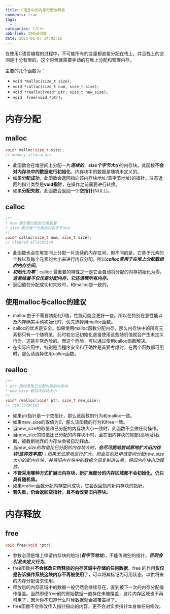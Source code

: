 ```yaml
---
title: C语言中的内存分配与释放
comments: true
tags:
  - C
categories: C/C++
abbrlink: 200a0d28
date: 2025-01-07 14:02:16
---
```


在使用C语言编程的过程中，不可能所有的变量都直接分配在栈上。并且栈上的空间是十分有限的。这个时候就需要手动的在堆上分配和管理内存。

主要的几个函数为：
- ```void *malloc(size_t size);```
- ```void *calloc(size_t num, size_t size);```
- ```void *realloc(void* ptr, size_t new_size);```
- ```void  free(void *ptr);```

# 内存分配




## malloc

```c
void* malloc(size_t size);
// memory allocation
```

- 此函数会在堆空间上分配一片***连续的***，***size个字节大小***的内存块。此函数**不会对内存块中的数据进行初始化**，内存块中的数据是随机未定义的。
- 如果**分配成功**，此函数会返回指向该内存块地址(首字节地址)的指针。注意返回的指针类型是**void指针**，在操作之前需要进行转换。
- 如果**分配失败**，此函数会返回一个**空指针**(NULL)。



## calloc

```c
/**
* num 表示要分配的元素数量
* size 表示每个元素的内存字节大小
*/
void* calloc(size_t num, size_t size);
// cleared allocation
```

- 此函数也会在堆空间上分配一片连续的内存空间，但不同的是，它基于元素的个数以及每个元素的大小来进行内存分配，所以***calloc常用于在堆上分配数组的内存空间***。
- ***初始化为零***：calloc 最重要的特性之一是它会自动将分配的内存初始化为零。***这意味着不仅仅是分配内存，它还清零所有内存。***
- 返回值在分配成功和失败时，和malloc是一致的。



## 使用malloc与calloc的建议

- malloc由于不需要初始化0值，性能可能会更好一些。所以在特别在意性能以及内存确实手动初始化时，优先选择用malloc函数。
- calloc的优点是安全。如果使用malloc函数分配内存，那么内存块中的所有元素都只有一个随机值，此时若忘记初始化直接使用这些随机值就会产生未定义行为，这是非常危险的。而这个危险，可以通过使用calloc函数解决。
- 在实际应用中，特别是当程序安全和正确性是首要考虑时，在两个函数都可用时，那么请选择使用calloc函数。



## realloc

```c
/**
* ptr 指向原来已分配内存的内存块
* new_size 新的内存块大小
*/
void* realloc(void* ptr, size_t new_size);
// reallocation
```

- 如果ptr指针是一个空指针，那么该函数的行为和malloc一致。
- 如果new_size的取值为0，那么该函数的行为和free一致。
- 当new_size的取值和已分配的内存块大小一致时，此函数不会做任何操作。
- 当new_size的取值比已分配的内存块小时，会在旧内存块的尾部(高地址)截断，被截断抛弃的内存块会被自动释放。
- *当new_size的取值比已分配的内存块大时，**会尽可能地尝试原地扩大旧内存块(这样效率高)**；如果无法原地进行扩大，则会在别处申请空间分配new_size大小的新内存块，并将旧内存块中的数据全部复制进去后，将旧内存块自动释放。*
- **不管采用哪种方式扩展旧内存块，新扩展部分的内存区域都不会初始化，仍只具有随机值。**
- 如果realloc函数分配内存空间成功，它会返回指向新内存块的指针。
- **若失败，仍会返回空指针，且不会改变旧内存块。**






# 内存释放


## free


```c
void free(void *ptr);
```

- 参数必须是堆上申请内存块的地址(***首字节地址***)，不能传递别的指针，***否则会引发未定义行为***。
- free函数并**不会修改它所释放的内存区域中存储的任何数据**。free 的作用**仅仅是告诉操作系统这块内存不再被使用**了，可以将其标记为可用状态，以供将来的内存分配请求使用。
- 释放后的内存区域中的数据一般仍然会继续存在，直到被下一次的内存分配操作覆盖。当然即便free前的原始数据一直存在未被覆盖，这片内存区域也不再可用了，因为你不知道什么时候数据就会被覆盖掉了。
- free函数不会修改传入指针指向的内容，更不会对实参指针本身做任何修改。

